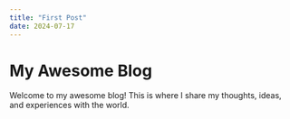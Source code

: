 ```yaml
---
title: "First Post"
date: 2024-07-17
---
```

# My Awesome Blog

Welcome to my awesome blog! This is where I share my thoughts, ideas, and experiences with the world.
